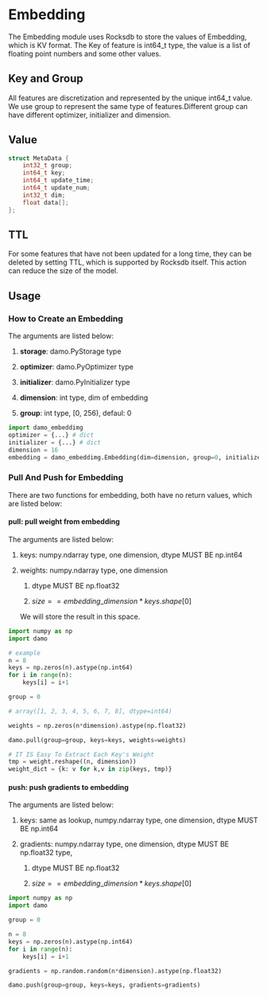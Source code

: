 # Embedding

The Embedding module uses Rocksdb to store the values of Embedding, which is KV format. The Key of feature is int64_t type, the value is a list of floating point numbers and some other values.

## Key and Group

All features are discretization and represented by the unique int64_t value. We use group to represent the same type of features.Different group can have different optimizer, initializer and dimension.

## Value

```c++
struct MetaData {
    int32_t group; 
    int64_t key;  
    int64_t update_time;
    int64_t update_num;
    int32_t dim;
    float data[];
};
```

## TTL

For some features that have not been updated for a long time, they can be deleted by setting TTL, which is supported by Rocksdb itself. This action can reduce the size of the model.

## Usage

### How to Create an Embedding

The arguments are listed below:

1. **storage**: damo.PyStorage type

2. **optimizer**: damo.PyOptimizer type

3. **initializer**: damo.PyInitializer type

4. **dimension**: int type, dim of embedding

5. **group**: int type, [0, 256), defaul: 0

```python
import damo_embeddimg
optimizer = {...} # dict
initializer = {...} # dict
dimension = 16
embedding = damo_embeddimg.Embedding(dim=dimension, group=0, initializer=initializer, optimizer=optimizerp)
```

### Pull And Push for Embedding

There are two functions for embedding, both have no return values, which are listed below:

#### pull: pull weight from embedding

The arguments are listed below:

1. keys: numpy.ndarray type, one dimension, dtype MUST BE np.int64

2. weights: numpy.ndarray type, one dimension
   
   1. dtype MUST BE np.float32
   
   2. $size == embedding\_dimension * keys.shape[0]$
   
   We will store the result in this space. 

```python
import numpy as np
import damo

# example
n = 8
keys = np.zeros(n).astype(np.int64)
for i in range(n):
    keys[i] = i+1

group = 0

# array([1, 2, 3, 4, 5, 6, 7, 8], dtype=int64)

weights = np.zeros(n*dimension).astype(np.float32)

damo.pull(group=group, keys=keys, weights=weights)

# IT IS Easy To Extract Each Key's Weight
tmp = weight.reshape((n, dimension))
weight_dict = {k: v for k,v in zip(keys, tmp)}
```

#### push: push gradients to embedding

The arguments are listed below:

1. keys: same as lookup, numpy.ndarray type, one dimension, dtype MUST BE np.int64

2. gradients: numpy.ndarray type, one dimension, dtype MUST BE np.float32 type, 
   
   1. dtype MUST BE np.float32
   
   2. $size == embedding\_dimension * keys.shape[0]$

```python
import numpy as np
import damo

group = 0

n = 8
keys = np.zeros(n).astype(np.int64)
for i in range(n):
    keys[i] = i+1

gradients = np.random.random(n*dimension).astype(np.float32)

damo.push(group=group, keys=keys, gradients=gradients)
```